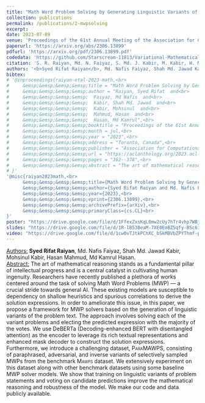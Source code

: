 ```yaml
---
title: "Math Word Problem Solving by Generating Linguistic Variants of Problem Statements"
collection: publications
permalink: /publications/2-mwpsolving
excerpt: 
date: 2023-07-09
venue: 'Proceedings of the 61st Annual Meeting of the Association for Computational Linguistics (Volume 4: Student Research Workshop)'
paperurl: 'https://arxiv.org/abs/2306.13899'
pdfurl: 'https://arxiv.org/pdf/2306.13899.pdf'
codedata: 'https://github.com/Starscream-11813/Variational-Mathematical-Reasoning'
citation: 'S. R. Raiyan, Md. N. Faiyaz, S. Md. J. Kabir, M. Kabir, H. Mahmud, and M. K. Hasan, “Math Word Problem Solving by Generating Linguistic Variants of Problem Statements,” arXiv preprint arXiv:2306.13899, 2023.'
authors: '<b>Syed Rifat Raiyan</b>, Md. Nafis Faiyaz, Shah Md. Jawad Kabir, Mohsinul Kabir, Hasan Mahmud, Md Kamrul Hasan.'
bibtex: 
# '@inproceedings{raiyan-etal-2023-math,<br>
#     &emsp;&emsp;&emsp;&emsp;title = "Math Word Problem Solving by Generating Linguistic Variants of Problem Statements",<br>
#     &emsp;&emsp;&emsp;&emsp;author = "Raiyan, Syed Rifat  and<br>
#     &emsp;&emsp;&emsp;&emsp;  Faiyaz, Md Nafis  and<br>
#     &emsp;&emsp;&emsp;&emsp;  Kabir, Shah Md. Jawad  and<br>
#     &emsp;&emsp;&emsp;&emsp;  Kabir, Mohsinul  and<br>
#     &emsp;&emsp;&emsp;&emsp;  Mahmud, Hasan  and<br>
#     &emsp;&emsp;&emsp;&emsp;  Hasan, Md Kamrul",<br>
#     &emsp;&emsp;&emsp;&emsp;booktitle = "Proceedings of the 61st Annual Meeting of the Association for Computational Linguistics (Volume 4: Student Research Workshop)",<br>
#     &emsp;&emsp;&emsp;&emsp;month = jul,<br>
#     &emsp;&emsp;&emsp;&emsp;year = "2023",<br>
#     &emsp;&emsp;&emsp;&emsp;address = "Toronto, Canada",<br>
#     &emsp;&emsp;&emsp;&emsp;publisher = "Association for Computational Linguistics",<br>
#     &emsp;&emsp;&emsp;&emsp;url = "https://aclanthology.org/2023.acl-srw.49",<br>
#     &emsp;&emsp;&emsp;&emsp;pages = "362--378",<br>
#     &emsp;&emsp;&emsp;&emsp;abstract = "The art of mathematical reasoning stands as a fundamental pillar of intellectual progress and is a central catalyst in cultivating human ingenuity. Researchers have recently published a plethora of works centered around the task of solving Math Word Problems (MWP) {---} a crucial stride towards general AI. These existing models are susceptible to dependency on shallow heuristics and spurious correlations to derive the solution expressions. In order to ameliorate this issue, in this paper, we propose a framework for MWP solvers based on the generation of linguistic variants of the problem text. The approach involves solving each of the variant problems and electing the predicted expression with the majority of the votes. We use DeBERTa (Decoding-enhanced BERT with disentangled attention) as the encoder to leverage its rich textual representations and enhanced mask decoder to construct the solution expressions. Furthermore, we introduce a challenging dataset, ParaMAWPS, consisting of paraphrased, adversarial, and inverse variants of selectively sampled MWPs from the benchmark Mawps dataset. We extensively experiment on this dataset along with other benchmark datasets using some baseline MWP solver models. We show that training on linguistic variants of problem statements and voting on candidate predictions improve the mathematical reasoning and robustness of the model. We make our code and data publicly available.",<br>
# }'
'@misc{raiyan2023math,<br>
      &emsp;&emsp;&emsp;&emsp;title={Math Word Problem Solving by Generating Linguistic Variants of Problem Statements},<br> 
      &emsp;&emsp;&emsp;&emsp;author={Syed Rifat Raiyan and Md. Nafis Faiyaz and Shah Md. Jawad Kabir and Mohsinul Kabir and Hasan Mahmud and Md Kamrul Hasan},<br>
      &emsp;&emsp;&emsp;&emsp;year={2023},<br>
      &emsp;&emsp;&emsp;&emsp;eprint={2306.13899},<br>
      &emsp;&emsp;&emsp;&emsp;archivePrefix={arXiv},<br>
      &emsp;&emsp;&emsp;&emsp;primaryClass={cs.CL}<br>
}'
poster: "https://drive.google.com/file/d/1FfexZxsKqL0mw2cUy7hTr4vhp7WBjhRW/view?usp=sharing"
slides: "https://drive.google.com/file/d/1R-lB53BeaM-7XE0EoBZ5qfy-BSc61gup/view?usp=sharing"
video: "https://drive.google.com/file/d/1cw0vTJtkPChXC_bSkMBVbZPYThmf-p_5/view?usp=sharing"
---
```

<u>Authors:</u> **Syed Rifat Raiyan**, Md. Nafis Faiyaz, Shah Md. Jawad Kabir, Mohsinul Kabir, Hasan Mahmud, Md Kamrul Hasan.
<br>
<u>Abstract:</u> The art of mathematical reasoning stands as a
fundamental pillar of intellectual progress and
is a central catalyst in cultivating human ingenuity. Researchers have recently published
a plethora of works centered around the task
of solving Math Word Problems (MWP) — a
crucial stride towards general AI. These existing models are susceptible to dependency on
shallow heuristics and spurious correlations to
derive the solution expressions. In order to
ameliorate this issue, in this paper, we propose a framework for MWP solvers based
on the generation of linguistic variants of the
problem text. The approach involves solving
each of the variant problems and electing the
predicted expression with the majority of the
votes. We use DeBERTa (Decoding-enhanced
BERT with disentangled attention) as the encoder to leverage its rich textual representations and enhanced mask decoder to construct
the solution expressions. Furthermore, we introduce a challenging dataset, <span style="font-variant:small-caps;">ParaMAWPS</span>,
consisting of paraphrased, adversarial, and inverse variants of selectively sampled MWPs
from the benchmark <span style="font-variant:small-caps;">Mawps</span> dataset. We extensively experiment on this dataset along with
other benchmark datasets using some baseline
MWP solver models. We show that training on
linguistic variants of problem statements and
voting on candidate predictions improve the
mathematical reasoning and robustness of the
model. We make our code and data publicly
available.
<br>
<!-- [[PDF]](https://arxiv.org/ftp/arxiv/papers/2305/2305.06595.pdf) [[Code/Data]](https://github.com/mohsinulkabir14/BanglaBook) -->